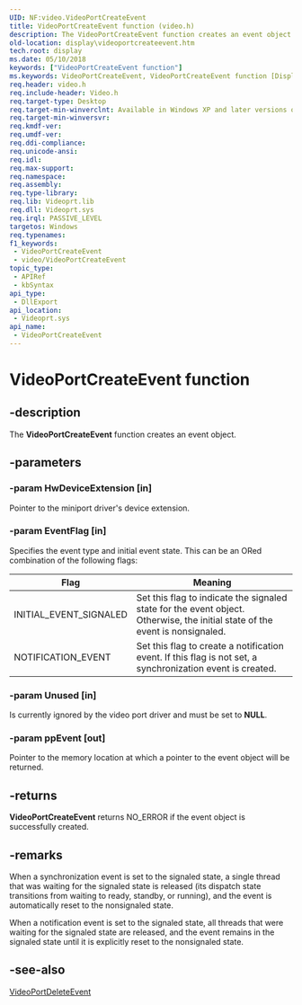 ```yaml
---
UID: NF:video.VideoPortCreateEvent
title: VideoPortCreateEvent function (video.h)
description: The VideoPortCreateEvent function creates an event object.
old-location: display\videoportcreateevent.htm
tech.root: display
ms.date: 05/10/2018
keywords: ["VideoPortCreateEvent function"]
ms.keywords: VideoPortCreateEvent, VideoPortCreateEvent function [Display Devices], VideoPort_Functions_29412925-5117-4759-b4ea-b4adb4358a8c.xml, display.videoportcreateevent, video/VideoPortCreateEvent
req.header: video.h
req.include-header: Video.h
req.target-type: Desktop
req.target-min-winverclnt: Available in Windows XP and later versions of the Windows operating systems.
req.target-min-winversvr: 
req.kmdf-ver: 
req.umdf-ver: 
req.ddi-compliance: 
req.unicode-ansi: 
req.idl: 
req.max-support: 
req.namespace: 
req.assembly: 
req.type-library: 
req.lib: Videoprt.lib
req.dll: Videoprt.sys
req.irql: PASSIVE_LEVEL
targetos: Windows
req.typenames: 
f1_keywords:
 - VideoPortCreateEvent
 - video/VideoPortCreateEvent
topic_type:
 - APIRef
 - kbSyntax
api_type:
 - DllExport
api_location:
 - Videoprt.sys
api_name:
 - VideoPortCreateEvent
---
```


# VideoPortCreateEvent function


## -description

The <b>VideoPortCreateEvent</b> function creates an event object.

## -parameters

### -param HwDeviceExtension [in]


Pointer to the miniport driver's device extension.

### -param EventFlag [in]


Specifies the event type and initial event state. This can be an ORed combination of the following flags:

|Flag|Meaning|
|--- |--- |
|INITIAL_EVENT_SIGNALED|Set this flag to indicate the signaled state for the event object. Otherwise, the initial state of the event is nonsignaled.|
|NOTIFICATION_EVENT|Set this flag to create a notification event. If this flag is not set, a synchronization event is created.|

### -param Unused [in]


Is currently ignored by the video port driver and must be set to <b>NULL</b>.

### -param ppEvent [out]


Pointer to the memory location at which a pointer to the event object will be returned.

## -returns

<b>VideoPortCreateEvent</b> returns NO_ERROR if the event object is successfully created.

## -remarks

When a synchronization event is set to the signaled state, a single thread that was waiting for the signaled state is released (its dispatch state transitions from waiting to ready, standby, or running), and the event is automatically reset to the nonsignaled state.

When a notification event is set to the signaled state, all threads that were waiting for the signaled state are released, and the event remains in the signaled state until it is explicitly reset to the nonsignaled state.

## -see-also

<a href="/windows-hardware/drivers/ddi/video/nf-video-videoportdeleteevent">VideoPortDeleteEvent</a>
